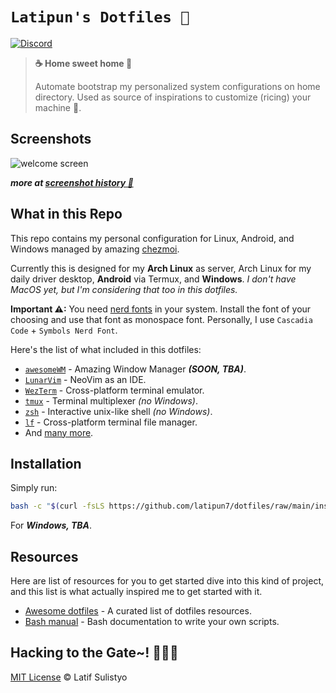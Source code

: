 # `Latipun's Dotfiles 🏡`

[![Discord][discord-image]][discord-url]

> **☕ Home sweet home 🏡**
>
> Automate bootstrap my personalized system configurations on home directory.
> Used as source of inspirations to customize (ricing) your machine 🍙.

## Screenshots

![welcome screen](https://user-images.githubusercontent.com/20012970/191744493-87f1bfee-5758-4919-ab37-ff1338e904c3.gif)

_**more at [screenshot history 📸](https://github.com/latipun7/dotfiles/discussions/10)**_

## What in this Repo

This repo contains my personal configuration for Linux, Android, and Windows
managed by amazing [chezmoi](https://chezmoi.io).

Currently this is designed for my **Arch Linux** as server, Arch Linux for my
daily driver desktop, **Android** via Termux, and **Windows**.
_I don't have MacOS yet, but I'm considering that too in this dotfiles._

**Important ⚠:** You need [nerd fonts][nerd-fonts] in your system.
Install the font of your choosing and use that font as monospace font.
Personally, I use `Cascadia Code` + `Symbols Nerd Font`.

Here's the list of what included in this dotfiles:

- [`awesomeWM`](https://awesomewm.org/) - Amazing Window Manager _**(SOON, TBA)**_.
- [`LunarVim`](https://www.lunarvim.org) - NeoVim as an IDE.
- [`WezTerm`](https://wezfurlong.org/wezterm/) - Cross-platform terminal emulator.
- [`tmux`](https://github.com/tmux/tmux) - Terminal multiplexer _(no Windows)_.
- [`zsh`](https://zsh.sourceforge.io/) - Interactive unix-like shell _(no Windows)_.
- [`lf`](https://github.com/gokcehan/lf) - Cross-platform terminal file manager.
- And [many more](./home).

## Installation

Simply run:

```bash
bash -c "$(curl -fsLS https://github.com/latipun7/dotfiles/raw/main/install.sh)"
```

For _**Windows, TBA**_.

## Resources

Here are list of resources for you to get started dive into this kind of project,
and this list is what actually inspired me to get started with it.

- [Awesome dotfiles][awe-dot] - A curated list of dotfiles resources.
- [Bash manual][bash] - Bash documentation to write your own scripts.

## Hacking to the Gate~! 🧑‍💻🎶

[MIT License](./license) © Latif Sulistyo

<!-- Variables -->

[discord-image]: https://img.shields.io/discord/758271814153011201?label=Developers%20Indonesia&logo=discord&style=flat-square
[discord-url]: https://discord.gg/njSj2Nq "Chat and discuss at Developers Indonesia"
[awe-dot]: https://github.com/webpro/awesome-dotfiles#readme "Awesome Dotfiles"
[bash]: https://www.gnu.org/software/bash/manual/bash.html "Bash Manual"
[nerd-fonts]: https://www.nerdfonts.com/ "NerdFonts"
